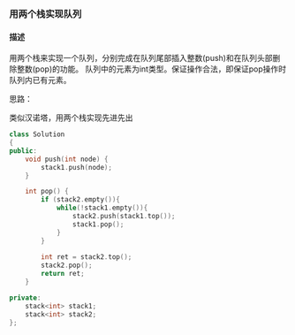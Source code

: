 ### **用两个栈实现队列**

#### 描述

用两个栈来实现一个队列，分别完成在队列尾部插入整数(push)和在队列头部删除整数(pop)的功能。 队列中的元素为int类型。保证操作合法，即保证pop操作时队列内已有元素。



思路：

类似汉诺塔，用两个栈实现先进先出



```cpp
class Solution
{
public:
    void push(int node) {
        stack1.push(node);
    }

    int pop() {
        if (stack2.empty()){
            while(!stack1.empty()){
                stack2.push(stack1.top());
                stack1.pop();
            }
        }
        
        int ret = stack2.top();
        stack2.pop();
        return ret;
    }

private:
    stack<int> stack1;
    stack<int> stack2;
};
```

